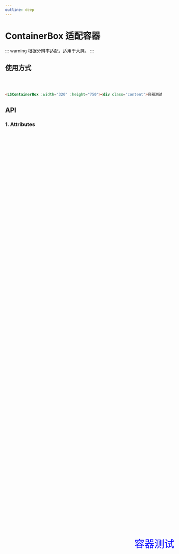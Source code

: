 ```yaml
---
outline: deep
---
```


# ContainerBox 适配容器

::: warning 根据分辨率适配，适用于大屏。
:::

## 使用方式

<LSContainerBox :width="320" :height="750"><div class="content">容器测试</div></LSContainerBox>

<br /> <br />

```html
<LSContainerBox :width="320" :height="750"><div class="content">容器测试</div></LSContainerBox>
```

## API

### 1. Attributes

<ApiIntro :tableColumn="tableColumn" :tableData="tableData" />

<script setup>
import { tableColumn } from './constant';
import { ref } from 'vue';

const tableData = ref([
  {
    name: 'width',
    desc: '容器初始分辨率宽度',
    type: 'number',
    value: 1920
  },
  {
    name: 'height',
    desc: '容器初始分辨率高度',
    type: 'number',
    value: 1080
  }
])
</script>

<style scoped lang="scss">
.content {
  position: absolute;
  width: 100%;
  top: 45%;
  transform: translateY(-50%);
  text-align: center;
  color: blue;
  font-size: 32px;
  font-weight: blod;
}
</style>
